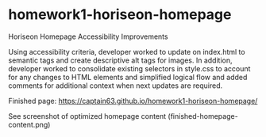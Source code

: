 # homework1-horiseon-homepage
Horiseon Homepage Accessibility Improvements

Using accessibility criteria, developer worked to update on index.html to semantic tags and create descriptive alt tags for images. In addition, developer worked to consolidate existing selectors in style.css to account for any changes to HTML elements and simplified logical flow and added comments for additional context when next updates are required.

Finished page: https://captain63.github.io/homework1-horiseon-homepage/

See screenshot of optimized homepage content (finished-homepage-content.png)
